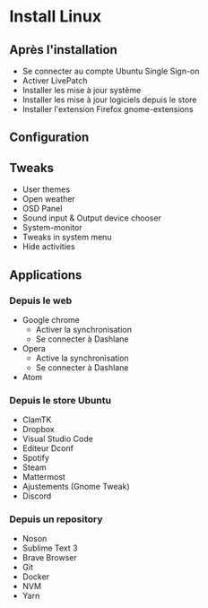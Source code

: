 # Install Linux

## Après l'installation

- Se connecter au compte Ubuntu Single Sign-on
- Activer LivePatch
- Installer les mise à jour système
- Installer les mise à jour logiciels depuis le store
- Installer l'extension Firefox gnome-extensions

## Configuration

## Tweaks

- User themes
- Open weather
- OSD Panel
- Sound input & Output device chooser
- System-monitor
- Tweaks in system menu
- Hide activities

## Applications

### Depuis le web

- Google chrome
  - Activer la synchronisation
  - Se connecter à Dashlane
- Opera
  - Active la synchronisation
  - Se connecter à Dashlane
- Atom

### Depuis le store Ubuntu

- ClamTK
- Dropbox
- Visual Studio Code
- Editeur Dconf
- Spotify
- Steam
- Mattermost
- Ajustements (Gnome Tweak)
- Discord

### Depuis un repository

- Noson
- Sublime Text 3
- Brave Browser
- Git
- Docker
- NVM
- Yarn
